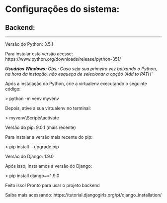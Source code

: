 <h1>Configurações do sistema: </h1>
<h2>Backend: </h2>
<hr>
<p>Versão do Python: 3.5.1</p>
<p>Para instalar esta versão acesse: https://www.python.org/downloads/release/python-351/</p>
<i><b>Usuários Windows:</b> Obs.: Caso seja sua primeira vez baixando o Python, na hora da instação, não esqueça de selecionar a opção 'Add to PATH'</i>
<p>Após a instalação do Python, crie a virtualenv executando o seguinte código: </p>
> python -m venv myvenv
<p>Depois, ative a sua virtualenv no terminal: </p>
> myvenv\Scripts\activate
<br>
<p>Versão do pip: 9.0.1 (mais recente)</p>
<p>Para instalar a versão mais recente do pip: </p>
> pip install --upgrade pip
<p>Versão do Django: 1.9.0 </p>
<p>Após isso, instalamos a versão do Django: </p>
> pip install django~=1.9.0
<p>Feito isso! Pronto para usar o projeto backend</p>
<p>Saiba mais acessando: https://tutorial.djangogirls.org/pt/django_installation/</p>